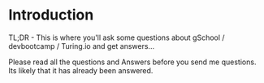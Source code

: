 # Introduction

TL;DR - This is where you'll ask some questions about gSchool / devbootcamp / Turing.io and get answers...

Please read all the questions and Answers before you send me questions. Its likely that it has already been answered.
